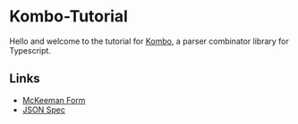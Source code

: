 # Kombo-Tutorial

Hello and welcome to the tutorial for [Kombo](https://github.com/honungsburk/kombo), a parser combinator library for Typescript.

## Links

- [McKeeman Form](https://www.crockford.com/mckeeman.html)
- [JSON Spec](https://www.json.org/json-en.html)
